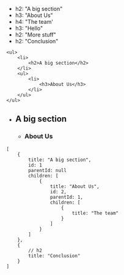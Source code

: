 - h2: "A big section"
- h3: "About Us"
- h4: "The team'
- h3: "Hello"
- h2: "More stuff"
- h2: "Conclusion"

```
<ul>
    <li>
        <h2>A big section</h2>
    </li>
    <ul>
        <li>
            <h3>About Us</h3>
        </li>
    </ul>
</ul>
```

<ul>
    <li>
        <h2>A big section</h2>
    </li>
    <ul>
        <li>
            <h3>About Us</h3>
        </li>
    </ul>
</ul>

```
[
    {
        title: "A big section",
        id: 1
        parentId: null
        children: [
            {
                title: "About Us",
                id: 2,
                parentId: 1,
                children: [
                    {
                        title: "The team"
                    }
                ]
            }
        ]
    },
    {
        // h2
        title: "Conclusion"
    }
]
```